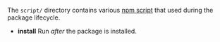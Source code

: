 
The `script/` directory contains various [npm
script](http://npmjs.org/doc/scripts.html) that used during the package
lifecycle.


* **install** Run *after* the package is installed.
